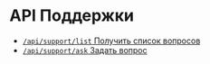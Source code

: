 ﻿API Поддержки
==================
- [`/api/support/list` Получить список вопросов](list/README.md#Получить-список-вопросов)
- [`/api/support/ask` Задать вопрос](ask/README.md#Задать-вопрос)